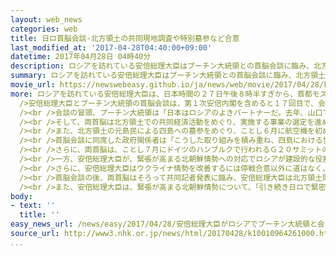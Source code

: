 ```yaml
---
layout: web_news
categories: web
title: 日ロ首脳会談-北方領土の共同現地調査や特別墓参など合意
last_modified_at: '2017-04-28T04:40:00+09:00'
datetime: 2017年04月28日 04時40分
description: ロシアを訪れている安倍総理大臣はプーチン大統領との首脳会談に臨み、北方領土での共同経済活動の実現に向けて来月にも共同で現地調査を行うことや、北方領土の元島民による航空機を使った特別墓参を実施することなどで合意しました。また、両首脳は、緊張が高まる北朝鮮情勢への対応で、国連の場を含めて協力していくことで一致しました。
summary: ロシアを訪れている安倍総理大臣はプーチン大統領との首脳会談に臨み、北方領土での共同経済活動の実現に向けて来月にも共同で現地調査を行うことや、北方領土の元島民による航空機を使った特別墓参を実施することなどで合意しました。また、両首脳は、緊張が高まる北朝鮮情勢への対応で、国連の場を含めて協力していくことで一致しました。
movie_url: https://newswebeasy.github.io/ja/news/web/movie/2017/04/28/k10010964261000.mp4
more: ロシアを訪れている安倍総理大臣は、日本時間の２７日午後８時半すぎから、首都モスクワのクレムリンでプーチン大統領との日ロ首脳会談に臨みました。<br /><br
  />安倍総理大臣とプーチン大統領の首脳会談は、第１次安倍内閣を含めると１７回目で、会談は、少人数会合、通訳だけを交えた首脳どうしのもの、それに、両国の企業関係者も交えた拡大会合という形式で、３時間余りにわたって行われました。<br
  /><br />会談の冒頭、プーチン大統領は「日本はロシアのよきパートナーだ。去年、山口で話した結果、いろいろな合意が達成されたが、今までの数か月間でかなり進展が見られる」と述べました。これに対し、安倍総理大臣は「経済では８項目の協力プランで進展が見られる。きょうは平和条約問題を含む２国間関係、安全保障の問題、そして地域情勢について、２人で率直に話したい」と述べました。<br
  /><br />そして、両首脳は北方領土での共同経済活動をめぐり、実施する事業の選定を進めるため、来月にも企業経営者も交えて共同で現地調査を行うことで合意しました。<br
  /><br />また、北方領土の元島民による四島への墓参をめぐり、ことし６月に航空機を初めて利用した国後島と択捉島への特別墓参を実施するほか、８月に予定されている歯舞群島への墓参の際に、これまで国後島の古釜布の１か所で行われてきた出入域手続きを、歯舞群島付近で行うことでも合意しました。<br
  /><br />首脳会談に同席した政府関係者は「こうした取り組みを積み重ね、四島における協力で成果を出し、その姿を日本人と現在四島に住むロシア人が実感することが平和条約問題解決の意義に対する理解につながる」と述べました。<br
  /><br />さらに、両首脳は、ことし７月にドイツのハンブルクで行われるＧ２０サミットの際に会談することで一致したほか、安倍総理大臣は、ことし９月にウラジオストクで開かれる経済フォーラムに去年に続いて出席する意向を示しました。<br
  /><br />一方、安倍総理大臣が、緊張が高まる北朝鮮情勢への対応でロシアが建設的な役割を果たすよう促したのに対し、プーチン大統領は北朝鮮のミサイル発射や核実験に対する懸念を示し、国連の場を含めて協力していくことで一致しました。<br
  /><br />さらに、安倍総理大臣はウクライナ情勢を改善するには停戦合意以外に道はなく、ロシアを含むすべての当事者が建設的な行動をすべきだとプーチン大統領に伝えました。<br
  /><br />首脳会談の後、両首脳はそろって共同記者発表に臨み、安倍総理大臣は北方領土問題を含む平和条約交渉について、「ウラジーミルと私の間で平和条約の締結への道を進んでいきたい。平和条約問題を解決するという２人の合意に基づき、ゴールに向けて協力を力強いものにしたい」と述べました。これに対して、プーチン大統領は「ロシアと日本は最も難しい問題の解決に向けた準備ができている」と述べたうえで、平和条約について、「両国の国益にかなわなければならない」と述べました。<br
  /><br />また、安倍総理大臣は、緊張が高まる北朝鮮情勢について、「引き続き日ロで緊密に協力し、北朝鮮に対して、安保理決議を完全に順守し、さらなる挑発行為を自制するよう働きかけていくことで一致した」と述べました。一方、プーチン大統領は「レトリックに陥ることなく落ち着いて対話を続けていくべきで、６か国協議を再開することが必要だ」と述べ、２００８年を最後に中断している６か国協議を再開させる重要性を強調しました。
body:
- text: ''
  title: ''
easy_news_url: /news/easy/2017/04/28/安倍総理大臣がロシアでプーチン大統領と会う/
source_url: http://www3.nhk.or.jp/news/html/20170428/k10010964261000.html
...
```


